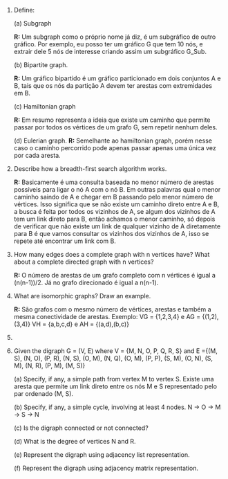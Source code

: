 1. Define:

	(a) Subgraph
	
	**R:** Um subgraph como o próprio nome já diz, é um subgráfico de outro gráfico. Por exemplo, eu posso ter um gráfico G que tem 10 nós, e extrair dele 5 nós de interesse criando assim um subgráfico G_Sub.
	
	(b) Bipartite graph.
	
	**R:** Um gráfico bipartido é um gráfico particionado em dois conjuntos A e B, tais que os nós da partição A devem ter arestas com extremidades em B.
	
	(c) Hamiltonian graph
	
	**R:** Em resumo representa a ideia que existe um caminho que permite passar por todos os vértices de um grafo G, sem repetir nenhum deles.
	
	(d) Eulerian graph.
	**R:** Semelhante ao hamiltonian graph, porém nesse caso o caminho percorrido pode apenas passar apenas uma única vez por cada aresta.

2. Describe how a breadth-first search algorithm works.

	**R:** Basicamente é uma consulta baseada no menor número de arestas possíveis para ligar o nó A com o nó B. Em outras palavras qual o menor caminho saindo de A e chegar em B passando pelo menor número de vértices. Isso significa que se não existe um caminho direto entre A e B, a busca é feita por todos os vizinhos de A, se algum dos vizinhos de A tem um link direto para B, então achamos o menor caminho, só depois de verificar que não existe um link de qualquer vizinho de A diretamente para B é que vamos consultar os vizinhos dos vizinhos de A, isso se repete até encontrar um link com B.

3. How many edges does a complete graph with n vertices have? What about a complete directed graph with n vertices?

	**R:** O número de arestas de um grafo completo com n vértices é igual a (n(n-1))/2. Já no grafo direcionado é igual a n(n-1).

4. What are isomorphic graphs? Draw an example.

	**R:** São grafos com o mesmo número de vértices, arestas e também a mesma conectividade de arestas.
	Exemplo:
	VG = {1,2,3,4} e AG = {(1,2),(3,4)}
	VH = {a,b,c,d} e AH = {(a,d),(b,c)}
5.

6. Given the digraph G = (V, E) where V = {M, N, O, P, Q, R, S} and
E ={(M, S), (N, O), (P, R), (N, S), (O, M), (N, Q), (O, M), (P, P), (S, M), (O, N),  (S, M), (N, R), (P, M), (M, S)}

	(a) Specify, if any, a simple path from vertex M to vertex S.
Existe uma aresta que permite um link direto entre os nós M e S representado pelo par ordenado (M, S).

	(b) Specify, if any, a simple cycle, involving at least 4 nodes.
N -> O -> M -> S -> N

	(c) Is the digraph connected or not connected?

	(d) What is the degree of vertices N and R.

	(e) Represent the digraph using adjacency list representation.

	(f) Represent the digraph using adjacency matrix representation.
